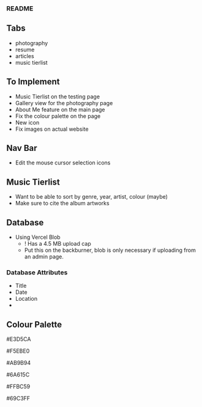 ### README

## Tabs
- photography
- resume
- articles
- music tierlist

## To Implement
- Music Tierlist on the testing page
- Gallery view for the photography page
- About Me feature on the main page
- Fix the colour palette on the page
- New icon
- Fix images on actual website

## Nav Bar
- Edit the mouse cursor selection icons


## Music Tierlist
- Want to be able to sort by genre, year, artist, colour (maybe)
- Make sure to cite the album artworks


## Database
- Using Vercel Blob
    - ! Has a 4.5 MB upload cap
    - Put this on the backburner, blob is only necessary if uploading from an admin page.


### Database Attributes
- Title
- Date
- Location
- 

## Colour Palette

#E3D5CA

#F5EBE0

#AB9B94

#6A615C

#FFBC59

#69C3FF
